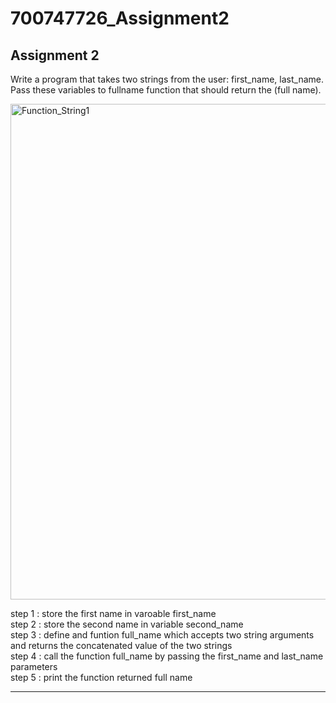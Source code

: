 # 700747726_Assignment2
Assignment 2
----------------------------------------------------------------------------------------------------------------------------------------------------------
Write a program that takes two strings from the user: first_name, last_name. Pass these variables to fullname function that should return the (full name).

<img width="793" alt="Function_String1" src="https://user-images.githubusercontent.com/6451556/213358889-55dcc526-73d2-4914-b7e1-dc8199b61df3.png">

step 1 : store the first name in varoable first_name
<br>step 2 : store the second name in variable second_name
<br>step 3 : define and funtion full_name which accepts two string arguments and returns the concatenated value of the two strings
<br>step 4 : call the function full_name by passing the first_name and last_name parameters
<br>step 5 : print the function returned full name

-----------------------------------------------------------------------------------------------------------------------------------------------------------
